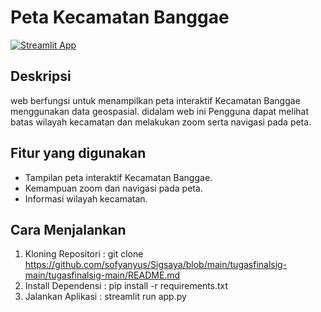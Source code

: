 # Peta Kecamatan Banggae

[![Streamlit App](https://static.streamlit.io/badges/streamlit_badge_black_white.svg)](https://imbarinformatika-tugasfinalsig-app-kpwddt.streamlit.app/)  

## Deskripsi
web berfungsi untuk menampilkan peta interaktif Kecamatan Banggae menggunakan data geospasial. didalam web ini Pengguna dapat melihat batas wilayah kecamatan dan melakukan zoom serta navigasi pada peta.

## Fitur yang digunakan
* Tampilan peta interaktif Kecamatan Banggae.
* Kemampuan zoom dan navigasi pada peta.
* Informasi wilayah kecamatan.

## Cara Menjalankan
1. Kloning Repositori : git clone https://github.com/sofyanyus/Sigsaya/blob/main/tugasfinalsig-main/tugasfinalsig-main/README.md
2. Install Dependensi : pip install -r requirements.txt
3. Jalankan Aplikasi : streamlit run app.py
